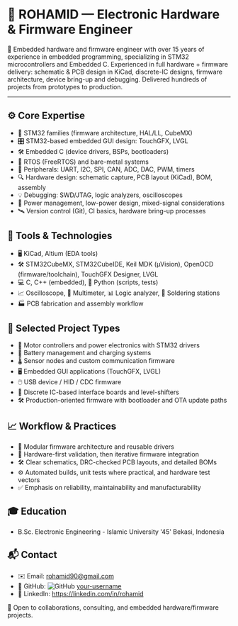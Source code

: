 # 🦾 ROHAMID — Electronic Hardware & Firmware Engineer

🔧 Embedded hardware and firmware engineer with over 15 years of experience in embedded programming, specializing in STM32 microcontrollers and Embedded C. Experienced in full hardware + firmware delivery: schematic & PCB design in KiCad, discrete-IC designs, firmware architecture, device bring-up and debugging. Delivered hundreds of projects from prototypes to production.

---

## ⚙️ Core Expertise
- 🧰 STM32 families (firmware architecture, HAL/LL, CubeMX)
- 🎛️ STM32-based embedded GUI design: TouchGFX, LVGL
- 🛠️ Embedded C (device drivers, BSPs, bootloaders)
- 🔌 RTOS (FreeRTOS) and bare-metal systems
- 🔋 Peripherals: UART, I2C, SPI, CAN, ADC, DAC, PWM, timers
- 🔍 Hardware design: schematic capture, PCB layout (KiCad), BOM, assembly
- 💡 Debugging: SWD/JTAG, logic analyzers, oscilloscopes
- 🧪 Power management, low-power design, mixed-signal considerations
- 🛰️ Version control (Git), CI basics, hardware bring-up processes

## 🧭 Tools & Technologies
- 🖥️ KiCad, Altium (EDA tools)
- 🛠️ STM32CubeMX, STM32CubeIDE, Keil MDK (µVision), OpenOCD (firmware/toolchain), TouchGFX Designer, LVGL
- 💻 C, C++ (embedded), 🐍 Python (scripts, tests)
- 📈 Oscilloscope, 🔌 Multimeter, 📊 Logic analyzer, 🔧 Soldering stations
- 🏭 PCB fabrication and assembly workflow

## 🧩 Selected Project Types
- 🚗 Motor controllers and power electronics with STM32 drivers
- 🔋 Battery management and charging systems
- 🌡️ Sensor nodes and custom communication firmware
- 🖥️ Embedded GUI applications (TouchGFX, LVGL)
- 🖱️ USB device / HID / CDC firmware
- 🔀 Discrete IC-based interface boards and level-shifters
- 🛠️ Production-oriented firmware with bootloader and OTA update paths

## 📈 Workflow & Practices
- 🧱 Modular firmware architecture and reusable drivers
- 🧪 Hardware-first validation, then iterative firmware integration
- 🛠️ Clear schematics, DRC-checked PCB layouts, and detailed BOMs
- ⚙️ Automated builds, unit tests where practical, and hardware test vectors
- ✅ Emphasis on reliability, maintainability and manufacturability 

## 🎓 Education
- B.Sc. Electronic Engineering - Islamic University '45' Bekasi, Indonesia

## 📬 Contact
- ✉️ Email: <rohamid90@gmail.com>
- 🐙 GitHub: ![GitHub](https://github.githubassets.com/images/modules/logos_page/GitHub-Mark.png) [your-username](https://github.com/rohamid)
- 🔗 LinkedIn: https://linkedin.com/in/rohamid

🤝 Open to collaborations, consulting, and embedded hardware/firmware projects.
